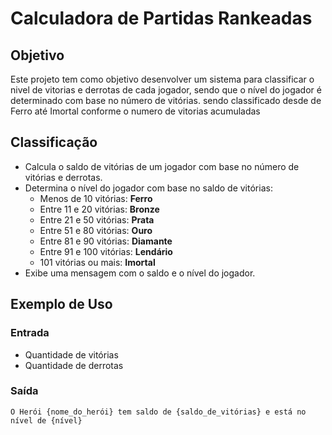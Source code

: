 # Calculadora de Partidas Rankeadas

## Objetivo

Este projeto tem como objetivo desenvolver um sistema para classificar o nivel de vitorias e derrotas de cada jogador, sendo que o nível do jogador é determinado com base no número de vitórias.
sendo classificado desde de Ferro até Imortal conforme o numero de vitorias acumuladas

## Classificação

- Calcula o saldo de vitórias de um jogador com base no número de vitórias e derrotas.
- Determina o nível do jogador com base no saldo de vitórias:
  - Menos de 10 vitórias: **Ferro**
  - Entre 11 e 20 vitórias: **Bronze**
  - Entre 21 e 50 vitórias: **Prata**
  - Entre 51 e 80 vitórias: **Ouro**
  - Entre 81 e 90 vitórias: **Diamante**
  - Entre 91 e 100 vitórias: **Lendário**
  - 101 vitórias ou mais: **Imortal**
- Exibe uma mensagem com o saldo e o nível do jogador.

## Exemplo de Uso

### Entrada

- Quantidade de vitórias
- Quantidade de derrotas

### Saída

```tendo como texto de saida
O Herói {nome_do_herói} tem saldo de {saldo_de_vitórias} e está no nível de {nível}
